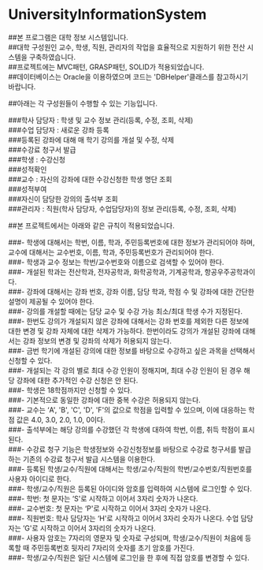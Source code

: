 # UniversityInformationSystem


##본 프로그램은 대학 정보 시스템입니다.  
##대학 구성원인 교수, 학생, 직원, 관리자의 작업을 효율적으로 지원하기 위한 전산 시스템을 구축하였습니다.  
##프로젝트에는 MVC패턴, GRASP패턴, SOLID가 적용되었습니다.  
##데이터베이스는 Oracle을 이용하였으며 코드는 'DBHelper'클래스를 참고하시기 바랍니다.  




##아래는 각 구성원들이 수행할 수 있는 기능입니다.  


###학사 담당자 : 학생 및 교수 정보 관리(등록, 수정, 조회, 삭제)  
###수업 담당자 : 새로운 강좌 등록  
###등록된 강좌에 대해 매 학기 강의를 개설 및 수정, 삭제  
###수강료 청구서 발급  
###학생	   : 수강신청  
###성적확인  
###교수	   : 자신의 강좌에 대한 수강신청한 학생 명단 조회  
###성적부여  
###자신이 담당한 강의의 출석부 조회  
###관리자	   : 직원(학사 담당자, 수업담당자)의 정보 관리(등록, 수정, 조회, 삭제)  






##본 프로젝트에서는 아래와 같은 규칙이 적용되었습니다.  


###- 학생에 대해서는 학번, 이름, 학과, 주민등록번호에 대한 정보가 관리되어야 하며, 교수에 대해서는 교수번호, 이름, 학과, 주민등록번호가 관리되어야 한다.  
###- 학생과 교수 정보는 학번/교수번호와 이름으로 검색할 수 있어야 한다.  
###- 개설된 학과는 전산학과, 전자공학과, 화학공학과, 기계공학과, 항공우주공학과이다.  
###- 강좌에 대해서는 강좌 번호, 강좌 이름, 담당 학과, 학점 수 및 강좌에 대한 간단한 설명이 제공될 수 있어야 한다.  
###- 강의를 개설할 때에는 담당 교수 및 수강 가능 최소/최대 학생 수가 지정된다.  
###- 한번도 강의가 개설되지 않은 강좌에 대해서는 강좌 번호를 제외한 다른 정보에 대한 변경 및 강좌 자체에 대한 삭제가 가능하다. 한번이라도 강의가 개설된 강좌에 대해서는 강좌 정보의 변경 및 강좌의 삭제가 허용되지 않는다.  
###- 금번 학기에 개설된 강의에 대한 정보를 바탕으로 수강하고 싶은 과목을 선택해서 신청할 수 있다.  
###- 개설되는 각 강의 별로 최대 수강 인원이 정해지며, 최대 수강 인원이 된 경우 해당 강좌에 대한 추가적인 수강 신청은 안 된다.  
###- 학생은 18학점까지만 신청할 수 있다.  
###- 기본적으로 동일한 강좌에 대한 중복 수강은 허용되지 않는다.  
###- 교수는 ‘A', 'B', 'C', 'D', 'F'의 값으로 학점을 입력할 수 있으며, 이에 대응하는 학점 값은 4.0, 3.0, 2.0, 1.0, 0이다.  
###- 출석부에는 해당 강의를 수강했던 각 학생에 대하여 학번, 이름, 취득 학점이 표시된다.  
###- 수강료 청구 기능은 학생정보와 수강신청정보를 바탕으로 수강료 청구서를 발급하는 기존의 수강료 청구서 발급 시스템을 이용한다.  
###- 등록된 학생/교수/직원에 대해서는 학생/교수/직원의 학번/교수번호/직원번호를 사용자 아이디로 한다.  
###- 학생/교수/직원은 등록된 아이디와 암호를 입력하여 시스템에 로그인할 수 있다.  
###- 학번: 첫 문자는 ‘S'로 시작하고 이어서 3자리 숫자가 나온다.  
###- 교수번호: 첫 문자는 ‘P'로 시작하고 이어서 3자리 숫자가 나온다.  
###- 직원번호: 학사 담당자는 ‘H'로 시작하고 이어서 3자리 숫자가 나온다. 수업 담당자는 ’G'로 시작하고 이어서 3자리의 숫자가 나온다.  
###- 사용자 암호는 7자리의 영문자 및 숫자로 구성되며, 학생/교수/직원이 처음에 등록할 때 주민등록번호 뒷자리 7자리의 숫자를 초기 암호를 가진다.  
###- 학생/교수/직원은 일단 시스템에 로그인을 한 후에 직접 암호를 변경할 수 있다.  
